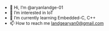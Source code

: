 - 👋 Hi, I’m @aryanlandge-01
- 👀 I’m interested in IoT
- 🌱 I’m currently learning Embedded-C, C++
- 📫 How to reach me landgearyan0@gmail.com

<!---
aryanlandge-01/aryanlandge-01 is a ✨ special ✨ repository because its `README.md` (this file) appears on your GitHub profile.
You can click the Preview link to take a look at your changes.
--->
